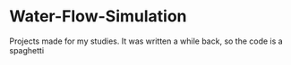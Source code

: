 # Water-Flow-Simulation
Projects made for my studies. It was written a while back, so the code is a spaghetti
